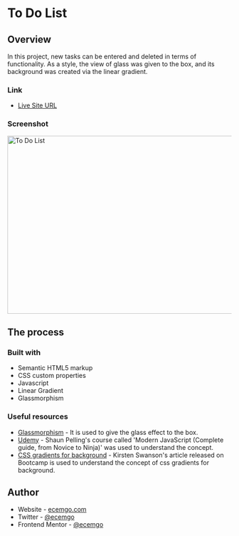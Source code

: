 # To Do List

## Overview

In this project, new tasks can be entered and deleted in terms of functionality. As a style, the view of glass was given to the box, and its background was created via the linear gradient.

### Link

- [Live Site URL](https://ecemgo-todolist-js.netlify.app/)

### Screenshot

<p align="left">
<img src="https://user-images.githubusercontent.com/13468728/220853043-61ff478f-0655-49cc-a43a-d2a56d326dd1.jpg" title="To Do List" alt="To Do List" width="600" height="400"/>
</p>



## The process

### Built with

- Semantic HTML5 markup
- CSS custom properties
- Javascript
- Linear Gradient
- Glassmorphism

### Useful resources

- [Glassmorphism](https://www.toptal.com/developers/css3maker/examples/border-glass-ui) - It is used to give the glass effect to the box.
- [Udemy](https://www.udemy.com/course/modern-javascript-from-novice-to-ninja/) - Shaun Pelling's course called 'Modern JavaScript (Complete guide, from Novice to Ninja)' was used to understand the concept.
- [CSS gradients for background](https://bootcamp.uxdesign.cc/use-css-gradients-for-background-gradient-images-dc98c2b7848a) - Kirsten Swanson's article released on Bootcamp is used to understand the concept of css gradients for background.

## Author

- Website - [ecemgo.com](https://www.ecemgo.com/)
- Twitter - [@ecemgo](https://twitter.com/ecemgo)
- Frontend Mentor - [@ecemgo](https://www.frontendmentor.io/profile/ecemgo)

